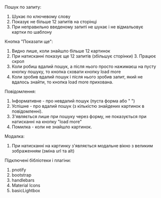 Пошук по запиту:

1. Шукає по ключевому слову
2. Показує не більше 12 запитів на сторінці
3. При неправильно введеному запиті не шукає і не відмальовує картки по шаблону

Кнопка "Показати ще":

1. Видно лише, коли знайшло більше 12 картинок
2. При натисканні показує ще 12 запитів (збільшує сторінки) 3. Працює скрол
3. Коли робиш вдалий пошук, а після нього просто нажимаєш на пусту кнопку
   пошуку, то кнопка сховати кнопку load more
4. Коли зробив вдалий пошук і після нього зробив запит, який не вдалось знайти,
   то кнопка load more прихована.

Повідомлення:

1. Інформативне - про невдалий пошук (пуста форма або " ")
2. Успішне - про вдалий пошук (з кількістю знайдених картинок в повідомленні).
3. З'являється лише при пошуку через форму, не показується при натисканні на
   кнопку "load more"
4. Помилка - коли не знайшло картинок.

Модалка:

1.  При натисканні на картинку з'являється модальне вікно з великим зображенням
    (зміна url та alt)

Підключені бібліотеки i плагіни:

1. pnotify
2. bootstrap
3. handlebars
4. Material Icons
5. basicLightbox
